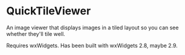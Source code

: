 # QuickTileViewer

An image viewer that displays images in a tiled layout so you can see whether they'll tile well.

Requires wxWidgets. Has been built with wxWidgets 2.8, maybe 2.9.
